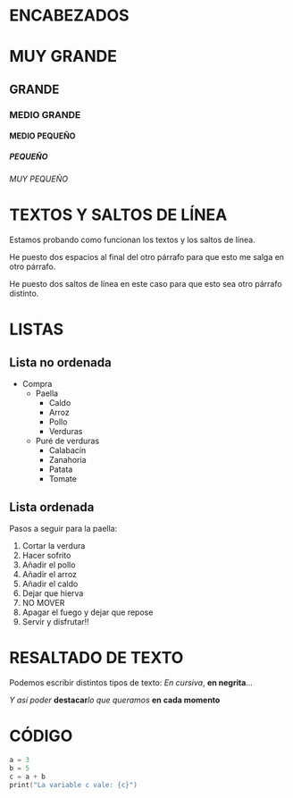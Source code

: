 # ENCABEZADOS


# MUY GRANDE
## GRANDE
### MEDIO GRANDE
#### MEDIO PEQUEÑO
##### PEQUEÑO
###### MUY PEQUEÑO 


# TEXTOS Y SALTOS DE LÍNEA

Estamos probando como funcionan los textos y los saltos de línea.  

He puesto dos espacios al final del otro párrafo para que esto me salga en otro párrafo.


He puesto dos saltos de línea en este caso para que esto sea otro párrafo distinto.

# LISTAS
## Lista no ordenada
* Compra
  * Paella
    * Caldo
    * Arroz
    * Pollo
    * Verduras
  * Puré de verduras
    * Calabacín
    * Zanahoria
    * Patata
    * Tomate

## Lista ordenada
Pasos a seguir para la paella:  
1. Cortar la verdura
2. Hacer sofrito
3. Añadir el pollo
4. Añadir el arroz
5. Añadir el caldo
6. Dejar que hierva
7. NO MOVER
8. Apagar el fuego y dejar que repose
9. Servir y disfrutar!!

# RESALTADO DE TEXTO
Podemos escribir distintos tipos de texto: *En cursiva*, **en negrita**... 

 *Y así poder* **destacar***lo que queramos* **en cada momento**


# CÓDIGO
```swift
a = 3
b = 5
c = a + b
print("La variable c vale: {c}")
```
